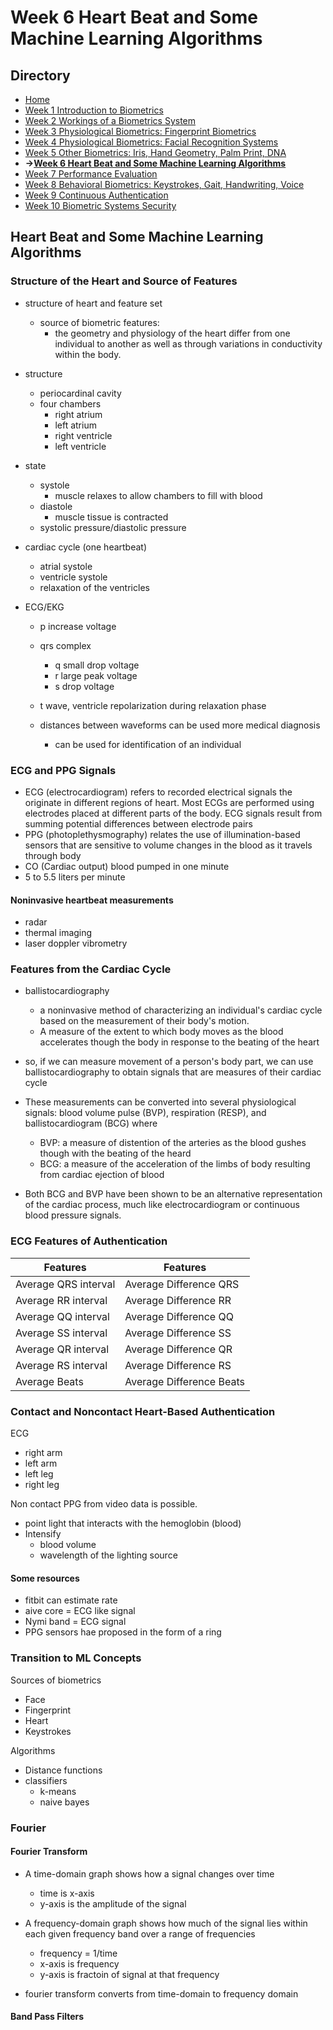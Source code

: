 # Week 6 Heart Beat and Some Machine Learning Algorithms

## Directory
- [Home](/README.md#table-of-contents)
- [Week 1 Introduction to Biometrics](/week1/README.md#week-1-introduction-to-biometrics)
- [Week 2 Workings of a Biometrics System](/week2/README.md#week-2-workings-of-a-biometrics-system)
- [Week 3 Physiological Biometrics: Fingerprint Biometrics](/week3/README.md#week-3-physiological-biometrics-fingerprint-biometrics)
- [Week 4 Physiological Biometrics: Facial Recognition Systems](/week4/README.md#week-4-physiological-biometrics-facial-recognition-systems)
- [Week 5 Other Biometrics: Iris, Hand Geometry, Palm Print, DNA](/week5/README.md#week-5-other-biometrics-iris-hand-geometry-palm-print-dna)
- **&rarr;[Week 6 Heart Beat and Some Machine Learning Algorithms](/week6/README.md#week-6-heart-beat-and-some-machine-learning-algorithms)**
- [Week 7 Performance Evaluation](/week7/README.md#week-7-performance-evaluation)
- [Week 8 Behavioral Biometrics: Keystrokes, Gait, Handwriting, Voice](/week8/README,md#week-8-behavioral-biometrics-keystrokes-gait-handwriting-voice)
- [Week 9 Continuous Authentication](/week9/README.md#week-9-continuous-authentication)
- [Week 10 Biometric Systems Security](/week10/README.md#week-10-biometric-systems-security)

## Heart Beat and Some Machine Learning Algorithms

### Structure of the Heart and Source of Features
- structure of heart and feature set
  - source of biometric features:
    - the geometry and physiology of the heart differ from one individual to another as well as through variations in conductivity within the body.

- structure
  - periocardinal cavity
  - four chambers
    - right atrium
    - left atrium
    - right ventricle 
    - left ventricle
- state
  - systole
    - muscle relaxes to allow chambers to fill with blood
  - diastole
    - muscle tissue is contracted
  - systolic pressure/diastolic pressure
- cardiac cycle (one heartbeat)
  - atrial systole
  - ventricle systole
  - relaxation of the ventricles
- ECG/EKG
  - p increase voltage
  - qrs complex
    - q small drop voltage
    - r large peak voltage
    - s drop voltage
  - t wave, ventricle repolarization during relaxation phase

  - distances between waveforms can be used more medical diagnosis
    - can be used for identification of an individual

### ECG and PPG Signals
- ECG (electrocardiogram) refers to recorded electrical signals the originate in different regions of heart. Most ECGs are performed using electrodes placed at different parts of the body. ECG signals result from summing potential differences between electrode pairs
- PPG (photoplethysmography) relates the use of illumination-based sensors that are sensitive to volume changes in the blood as it travels through body
- CO (Cardiac output) blood pumped in one minute
- 5 to 5.5 liters per minute

#### Noninvasive heartbeat measurements
- radar
- thermal imaging
- laser doppler vibrometry

### Features from the Cardiac Cycle
- ballistocardiography
  - a noninvasive method of characterizing an individual's cardiac cycle based on the measurement of their body's motion.
  - A measure of the extent to which body moves as the blood accelerates though the body in response to the beating of the heart
- so, if we can measure movement of a person's body part, we can use ballistocardiography to obtain signals that are measures of their cardiac cycle

- These measurements can be converted into several physiological signals: blood volume pulse (BVP), respiration (RESP), and ballistocardiogram (BCG) where
  - BVP: a measure of distention of the arteries as the blood gushes though with the beating of the heard
  - BCG: a measure of the acceleration of the limbs of body resulting from cardiac ejection of blood

- Both BCG and BVP have been shown to be an alternative representation of the cardiac process, much like electrocardiogram or continuous blood pressure signals.

### ECG Features of Authentication

| Features                | Features               |
|-------------------------|------------------------|
| Average QRS interval    | Average Difference QRS |
| Average RR interval     | Average Difference RR  |
| Average QQ interval     | Average Difference QQ  |
| Average SS interval     | Average Difference SS  |
| Average QR interval     | Average Difference QR  |
| Average RS interval     | Average Difference RS  |
| Average Beats           | Average Difference Beats |


### Contact and Noncontact Heart-Based Authentication

ECG
- right arm
- left arm
- left leg
- right leg

Non contact PPG from video data is possible.
- point light that interacts with the hemoglobin (blood)
- Intensify
  - blood volume
  - wavelength of the lighting source

#### Some resources
- fitbit can estimate rate
- aive core = ECG like signal
- Nymi band = ECG signal
- PPG sensors hae proposed in the form of a ring


### Transition to ML Concepts
Sources of biometrics
- Face
- Fingerprint
- Heart
- Keystrokes

Algorithms
- Distance functions
- classifiers
  - k-means
  - naive bayes

### Fourier

#### Fourier Transform
- A time-domain graph shows how a signal changes over time
  - time is x-axis
  - y-axis is the amplitude of the signal

- A frequency-domain graph shows how much of the signal lies within each given frequency band over a range of frequencies
  - frequency = 1/time
  - x-axis is frequency
  - y-axis is fractoin of signal at that frequency
- fourier transform converts from time-domain to frequency domain

#### Band Pass Filters
